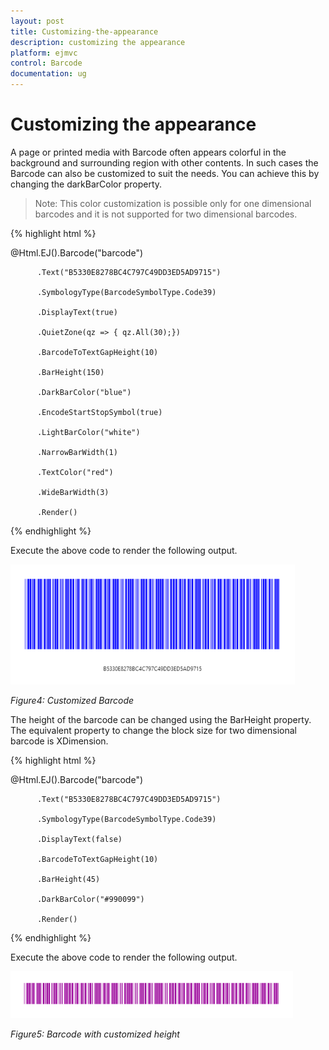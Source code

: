 ```yaml
---
layout: post
title: Customizing-the-appearance
description: customizing the appearance
platform: ejmvc
control: Barcode
documentation: ug
---
```


# Customizing the appearance

A page or printed media with Barcode often appears colorful in the background and surrounding region with other contents. In such cases the Barcode can also be customized to suit the needs. You can achieve this by changing the darkBarColor property.


> Note: This color customization is possible only for one dimensional barcodes and it is not supported for two dimensional barcodes.



{% highlight html %}

<div>

<div

@Html.EJ().Barcode("barcode")

          .Text("B5330E8278BC4C797C49DD3ED5AD9715")

          .SymbologyType(BarcodeSymbolType.Code39)

          .DisplayText(true)

          .QuietZone(qz => { qz.All(30);})

          .BarcodeToTextGapHeight(10)

          .BarHeight(150)

          .DarkBarColor("blue")

          .EncodeStartStopSymbol(true)

          .LightBarColor("white")

          .NarrowBarWidth(1)

          .TextColor("red")

          .WideBarWidth(3)

          .Render()

</div>

</div>



{% endhighlight %}



Execute the above code to render the following output.



![](Customizing-the-appearance_images/Customizing-the-appearance_img2.png)


_Figure4: Customized Barcode_

The height of the barcode can be changed using the BarHeight property. The equivalent property to change the block size for two dimensional barcode is XDimension.



{% highlight html %}

<div>

<div

@Html.EJ().Barcode("barcode")

          .Text("B5330E8278BC4C797C49DD3ED5AD9715")

          .SymbologyType(BarcodeSymbolType.Code39)

          .DisplayText(false)

          .BarcodeToTextGapHeight(10)

          .BarHeight(45)

          .DarkBarColor("#990099")

          .Render()

</div>

</div>



{% endhighlight %}



Execute the above code to render the following output.


![](Customizing-the-appearance_images/Customizing-the-appearance_img3.png)


_Figure5: Barcode with customized height_



